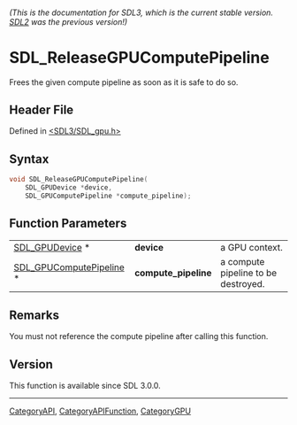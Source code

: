 ###### (This is the documentation for SDL3, which is the current stable version. [SDL2](https://wiki.libsdl.org/SDL2/) was the previous version!)
# SDL_ReleaseGPUComputePipeline

Frees the given compute pipeline as soon as it is safe to do so.

## Header File

Defined in [<SDL3/SDL_gpu.h>](https://github.com/libsdl-org/SDL/blob/main/include/SDL3/SDL_gpu.h)

## Syntax

```c
void SDL_ReleaseGPUComputePipeline(
    SDL_GPUDevice *device,
    SDL_GPUComputePipeline *compute_pipeline);
```

## Function Parameters

|                                                    |                      |                                     |
| -------------------------------------------------- | -------------------- | ----------------------------------- |
| [SDL_GPUDevice](SDL_GPUDevice) *                   | **device**           | a GPU context.                      |
| [SDL_GPUComputePipeline](SDL_GPUComputePipeline) * | **compute_pipeline** | a compute pipeline to be destroyed. |

## Remarks

You must not reference the compute pipeline after calling this function.

## Version

This function is available since SDL 3.0.0.

----
[CategoryAPI](CategoryAPI), [CategoryAPIFunction](CategoryAPIFunction), [CategoryGPU](CategoryGPU)

